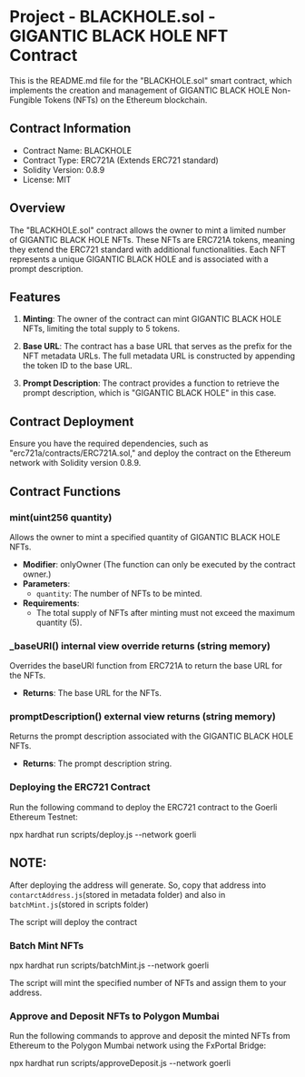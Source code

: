 # Project - BLACKHOLE.sol - GIGANTIC BLACK HOLE NFT Contract

This is the README.md file for the "BLACKHOLE.sol" smart contract, which implements the creation and management of GIGANTIC BLACK HOLE Non-Fungible Tokens (NFTs) on the Ethereum blockchain.

## Contract Information

- Contract Name: BLACKHOLE
- Contract Type: ERC721A (Extends ERC721 standard)
- Solidity Version: 0.8.9
- License: MIT

## Overview

The "BLACKHOLE.sol" contract allows the owner to mint a limited number of GIGANTIC BLACK HOLE NFTs. These NFTs are ERC721A tokens, meaning they extend the ERC721 standard with additional functionalities. Each NFT represents a unique GIGANTIC BLACK HOLE and is associated with a prompt description.

## Features

1. **Minting**: The owner of the contract can mint GIGANTIC BLACK HOLE NFTs, limiting the total supply to 5 tokens.

2. **Base URL**: The contract has a base URL that serves as the prefix for the NFT metadata URLs. The full metadata URL is constructed by appending the token ID to the base URL.

3. **Prompt Description**: The contract provides a function to retrieve the prompt description, which is "GIGANTIC BLACK HOLE" in this case.

## Contract Deployment

Ensure you have the required dependencies, such as "erc721a/contracts/ERC721A.sol," and deploy the contract on the Ethereum network with Solidity version 0.8.9.

## Contract Functions

### mint(uint256 quantity)

Allows the owner to mint a specified quantity of GIGANTIC BLACK HOLE NFTs.

- **Modifier**: onlyOwner (The function can only be executed by the contract owner.)
- **Parameters**:
  - `quantity`: The number of NFTs to be minted.
- **Requirements**:
  - The total supply of NFTs after minting must not exceed the maximum quantity (5).

### _baseURI() internal view override returns (string memory)

Overrides the baseURI function from ERC721A to return the base URL for the NFTs.

- **Returns**: The base URL for the NFTs.

### promptDescription() external view returns (string memory)

Returns the prompt description associated with the GIGANTIC BLACK HOLE NFTs.

- **Returns**: The prompt description string.


### Deploying the ERC721 Contract

 Run the following command to deploy the ERC721 contract to the Goerli Ethereum Testnet:

npx hardhat run scripts/deploy.js --network goerli 

## NOTE:
After deploying the address will generate. So, copy that address into `contarctAddress.js`(stored in metadata folder) and also in `batchMint.js`(stored in scripts folder)

 
The script will deploy the contract 
### Batch Mint NFTs

npx hardhat run scripts/batchMint.js --network goerli

The script will mint the specified number of NFTs and assign them to your address.

### Approve and Deposit NFTs to Polygon Mumbai

Run the following commands to approve and deposit the minted NFTs from Ethereum to the Polygon Mumbai network using the FxPortal Bridge:

npx hardhat run scripts/approveDeposit.js --network goerli
